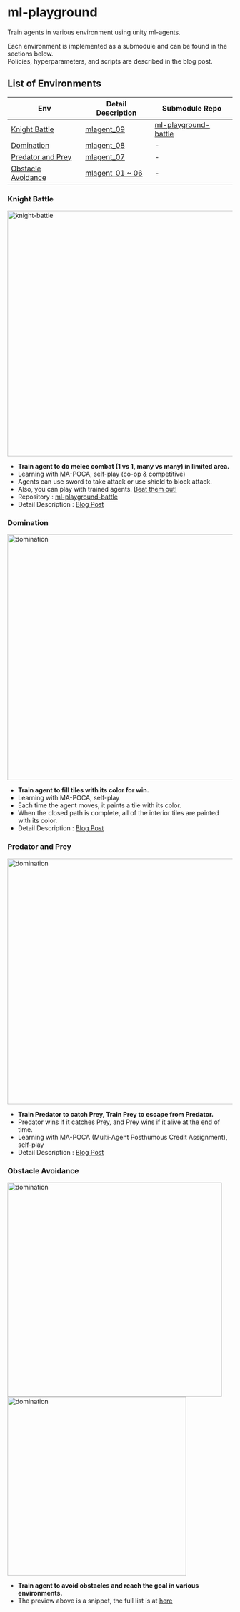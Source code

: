 # ml-playground

Train agents in various environment using unity ml-agents.  

Each environment is implemented as a submodule and can be found in the sections below.  
Policies, hyperparameters, and scripts are described in the blog post.

## List of Environments

| Env                                       | Detail Description                                                 | Submodule Repo                                                       |
| ----------------------------------------- | ------------------------------------------------------------------ | -------------------------------------------------------------------- |
| [Knight Battle](#knight-battle)           | [mlagent_09](https://w298.dev/posts/mlagent_09)                    | [ml-playground-battle](https://github.com/W298/ml-playground-battle) |
| [Domination](#domination)                 | [mlagent_08](https://w298.dev/posts/mlagent_08)                    | -                                                                    |
| [Predator and Prey](#predator-and-prey)   | [mlagent_07](https://w298.dev/posts/mlagent_07)                    | -                                                                    |
| [Obstacle Avoidance](#obstacle-avoidance) | [mlagent_01 ~ 06](https://w298.dev/posts/series/rl-obstacle-avoid) | -                                                                    |

### Knight Battle

<img width="550" alt="knight-battle" src="https://github.com/W298/ml-playground/assets/25034289/0a28d0d2-9623-4291-bbbc-51ecdd199152" />

- **Train agent to do melee combat (1 vs 1, many vs many) in limited area.**
- Learning with MA-POCA, self-play (co-op & competitive)
- Agents can use sword to take attack or use shield to block attack.
- Also, you can play with trained agents. [Beat them out!](https://github.com/W298/ml-playground-battle/releases)
- Repository : [ml-playground-battle](https://github.com/W298/ml-playground-battle)
- Detail Description : [Blog Post](https://w298.dev/posts/mlagent_09)

### Domination

<img width="550" alt="domination" src="https://github.com/W298/ml-playground/assets/25034289/a9da4e9e-6f0f-4e68-9f24-ecf3bc9e93ce" />

- **Train agent to fill tiles with its color for win.**
- Learning with MA-POCA, self-play
- Each time the agent moves, it paints a tile with its color.
- When the closed path is complete, all of the interior tiles are painted with its color.
- Detail Description : [Blog Post](https://w298.dev/posts/mlagent_08)

### Predator and Prey

<img width="550" alt="domination" src="https://github.com/W298/ml-playground/assets/25034289/94145ae1-6098-40b1-a644-0c7f7958382e" />

- **Train Predator to catch Prey, Train Prey to escape from Predator.**
- Predator wins if it catches Prey, and Prey wins if it alive at the end of time.
- Learning with MA-POCA (Multi-Agent Posthumous Credit Assignment), self-play
- Detail Description : [Blog Post](https://w298.dev/posts/mlagent_07)

### Obstacle Avoidance

<img width="480" alt="domination" src="https://github.com/W298/ml-playground/assets/25034289/db666d73-2471-4752-b115-d65e842fbb29" />
<img width="400" alt="domination" src="https://github.com/W298/ml-playground/assets/25034289/29d60b18-9450-4171-85ac-774c720ad9ba" />

- **Train agent to avoid obstacles and reach the goal in various environments.**
- The preview above is a snippet, the full list is at [here](https://w298.dev/posts/series/rl-obstacle-avoid)

